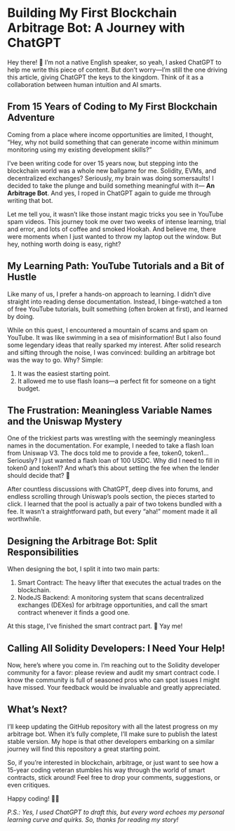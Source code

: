 # Building My First Blockchain Arbitrage Bot: A Journey with ChatGPT
Hey there! 👋 I’m not a native English speaker, so yeah, I asked ChatGPT to help me write this piece of content. But don’t worry—I’m still the one driving this article, giving ChatGPT the keys to the kingdom. Think of it as a collaboration between human intuition and AI smarts.

## From 15 Years of Coding to My First Blockchain Adventure

Coming from a place where income opportunities are limited, I thought, “Hey, why not build something that can generate income within minimum monitoring using my existing development skills?” 

I’ve been writing code for over 15 years now, but stepping into the blockchain world was a whole new ballgame for me. Solidity, EVMs, and decentralized exchanges? Seriously, my brain was doing somersaults! I decided to take the plunge and build something meaningful with it— **An Arbitrage Bot**. And yes, I roped in ChatGPT again to guide me through writing that bot.

Let me tell you, it wasn’t like those instant magic tricks you see in YouTube spam videos. This journey took me over two weeks of intense learning, trial and error, and lots of coffee and smoked Hookah. And believe me, there were moments when I just wanted to throw my laptop out the window. But hey, nothing worth doing is easy, right?

## My Learning Path: YouTube Tutorials and a Bit of Hustle

Like many of us, I prefer a hands-on approach to learning. I didn’t dive straight into reading dense documentation. Instead, I binge-watched a ton of free YouTube tutorials, built something (often broken at first), and learned by doing. 

While on this quest, I encountered a mountain of scams and spam on YouTube. It was like swimming in a sea of misinformation! But I also found some legendary ideas that really sparked my interest. After solid research and sifting through the noise, I was convinced: building an arbitrage bot was the way to go. Why? Simple:

1. It was the easiest starting point.
2. It allowed me to use flash loans—a perfect fit for someone on a tight budget.

## The Frustration: Meaningless Variable Names and the Uniswap Mystery

One of the trickiest parts was wrestling with the seemingly meaningless names in the documentation. For example, I needed to take a flash loan from Uniswap V3. The docs told me to provide a fee, token0, token1… Seriously? I just wanted a flash loan of 100 USDC. Why did I need to fill in token0 and token1? And what’s this about setting the fee when the lender should decide that? 🤷

After countless discussions with ChatGPT, deep dives into forums, and endless scrolling through Uniswap’s pools section, the pieces started to click. I learned that the pool is actually a pair of two tokens bundled with a fee. It wasn’t a straightforward path, but every “aha!” moment made it all worthwhile.

## Designing the Arbitrage Bot: Split Responsibilities

When designing the bot, I split it into two main parts:

1. Smart Contract: The heavy lifter that executes the actual trades on the blockchain.
2. NodeJS Backend: A monitoring system that scans decentralized exchanges (DEXes) for arbitrage opportunities, and call the smart contract whenever it finds a good one.

At this stage, I’ve finished the smart contract part. 🎉 Yay me!

## Calling All Solidity Developers: I Need Your Help!

Now, here’s where you come in. I’m reaching out to the Solidity developer community for a favor: please review and audit my smart contract code. I know the community is full of seasoned pros who can spot issues I might have missed. Your feedback would be invaluable and greatly appreciated.

## What’s Next?

I’ll keep updating the GitHub repository with all the latest progress on my arbitrage bot. When it’s fully complete, I’ll make sure to publish the latest stable version. My hope is that other developers embarking on a similar journey will find this repository a great starting point.

So, if you’re interested in blockchain, arbitrage, or just want to see how a 15-year coding veteran stumbles his way through the world of smart contracts, stick around! Feel free to drop your comments, suggestions, or even critiques. 

Happy coding! 🚀🤓

*P.S.: Yes, I used ChatGPT to draft this, but every word echoes my personal learning curve and quirks. So, thanks for reading my story!*
